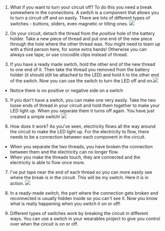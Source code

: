 1. What if you want to turn your circuit off? To do this you need a break somewhere in the connections. A _switch_ is a component that allows you to turn a circuit off and on easily. There are lots of different types of switches - buttons, sliders, even magnetic or tilting ones. ![](/assets/switches_100_384_650.png)

3. On your circuit, detach the thread from the _positive_ hole of the battery holder. Take a new piece of thread and put one end of the new piece through the hole where the other thread was. You might need to team up with a third person here, for some extra hands! Otherwise you can always use tape, or use crocodile clips instead of thread.

4. If you have a ready made switch, hold the other end of the new thread to one end of it. Then take the thread you removed from the battery holder (it should still be attached to the LED) and hold it to the other end of the switch. Now you can use the switch to turn the LED off and on.![](/assets/switch_on_thread_220_280_820.png)
 * Notice there is no positive or negative side on a switch
5.  If you don't have a switch, you can make one very easily. Take the two loose ends of thread in your circuit and hold them together to make your LED light up. When you separate them it turns off again. You have just created a simple switch! ![](/assets/switch_diy_thread_abc_120_650.png)

6. How does it work? As you've seen, electricity flows all the way around the circuit to make the LED light up. For the electricity to flow, there needs to be a connection between each component in the circuit. 
 * When you separate the two threads, you have broken the connection between them and the electricity can no longer flow.
 * When you make the threads touch, they are connected and the electricity is able to flow once more. 

7. I've put tape near the end of each thread so you can more easily see where the break is in the circuit. This will be my switch. Here it is in action.
![](/assets/switch_diy_tape_abc_120_650.png)

9. In a ready-made switch, the part where the connection gets broken and reconnected is usually hidden inside so you can't see it. Now you know what is really happening when you switch it on or off! 

10. Different types of switches work by breaking the circuit in different ways. You can use a switch in your wearables project to give you control over when the circuit is on or off.